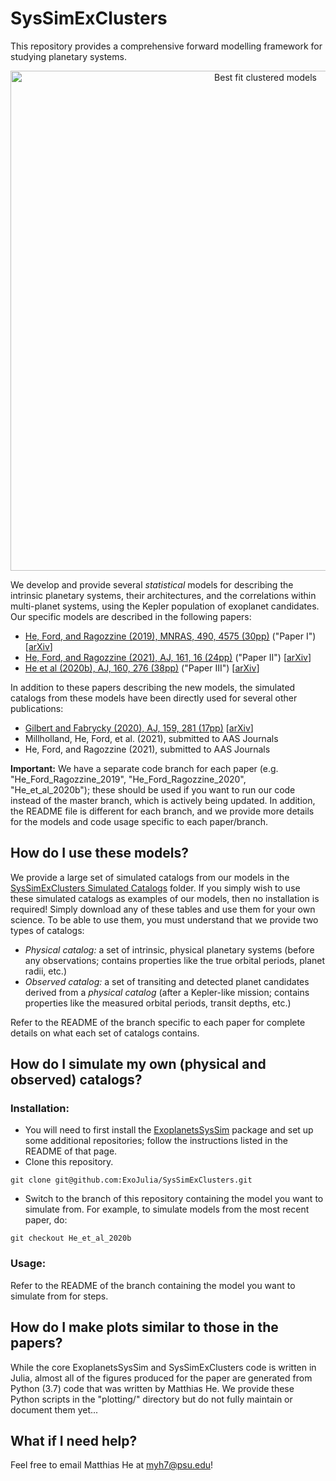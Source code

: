 # SysSimExClusters

This repository provides a comprehensive forward modelling framework for studying planetary systems.

<center><img src="/best_models/Clustered_P_R_observed.gif" alt="Best fit clustered models" width="800"/></center>  

We develop and provide several *statistical* models for describing the intrinsic planetary systems, their architectures, and the correlations within multi-planet systems, using the Kepler population of exoplanet candidates. Our specific models are described in the following papers:

* [He, Ford, and Ragozzine (2019), MNRAS, 490, 4575 (30pp)](https://ui.adsabs.harvard.edu/abs/2019MNRAS.490.4575H/abstract) ("Paper I") \[[arXiv](https://arxiv.org/abs/1907.07773)\]
* [He, Ford, and Ragozzine (2021), AJ, 161, 16 (24pp)](https://ui.adsabs.harvard.edu/abs/2021AJ....161...16H/abstract) ("Paper II") \[[arXiv](https://arxiv.org/abs/2003.04348)\]
* [He et al (2020b), AJ, 160, 276 (38pp)](https://ui.adsabs.harvard.edu/abs/2020AJ....160..276H/abstract) ("Paper III") \[[arXiv](https://arxiv.org/abs/2007.14473)\]

In addition to these papers describing the new models, the simulated catalogs from these models have been directly used for several other publications:

* [Gilbert and Fabrycky (2020), AJ, 159, 281 (17pp)](https://ui.adsabs.harvard.edu/abs/2020AJ....159..281G/abstract) \[[arXiv](https://arxiv.org/abs/2003.11098)\]
* Millholland, He, Ford, et al. (2021), submitted to AAS Journals
* He, Ford, and Ragozzine (2021), submitted to AAS Journals

**Important:** We have a separate code branch for each paper (e.g. "He_Ford_Ragozzine_2019", "He_Ford_Ragozzine_2020", "He_et_al_2020b"); these should be used if you want to run our code instead of the master branch, which is actively being updated. In addition, the README file is different for each branch, and we provide more details for the models and code usage specific to each paper/branch.



## How do I use these models?

We provide a large set of simulated catalogs from our models in the [SysSimExClusters Simulated Catalogs](https://psu.box.com/s/v09s9fhbmyele911drej29apijlxsbp3) folder. If you simply wish to use these simulated catalogs as examples of our models, then no installation is required! Simply download any of these tables and use them for your own science. To be able to use them, you must understand that we provide two types of catalogs:

* *Physical catalog:* a set of intrinsic, physical planetary systems (before any observations; contains properties like the true orbital periods, planet radii, etc.)
* *Observed catalog:* a set of transiting and detected planet candidates derived from a *physical catalog* (after a Kepler-like mission; contains properties like the measured orbital periods, transit depths, etc.)

Refer to the README of the branch specific to each paper for complete details on what each set of catalogs contains.



## How do I simulate my own (physical and observed) catalogs?

### Installation:

* You will need to first install the [ExoplanetsSysSim](https://github.com/ExoJulia/ExoplanetsSysSim.jl) package and set up some additional repositories; follow the instructions listed in the README of that page.
* Clone this repository.
```
git clone git@github.com:ExoJulia/SysSimExClusters.git
```
* Switch to the branch of this repository containing the model you want to simulate from. For example, to simulate models from the most recent paper, do:
```
git checkout He_et_al_2020b
```

### Usage:

Refer to the README of the branch containing the model you want to simulate from for steps.



## How do I make plots similar to those in the papers?

While the core ExoplanetsSysSim and SysSimExClusters code is written in Julia, almost all of the figures produced for the paper are generated from Python (3.7) code that was written by Matthias He. We provide these Python scripts in the "plotting/" directory but do not fully maintain or document them yet...



## What if I need help?

Feel free to email Matthias He at myh7@psu.edu!
